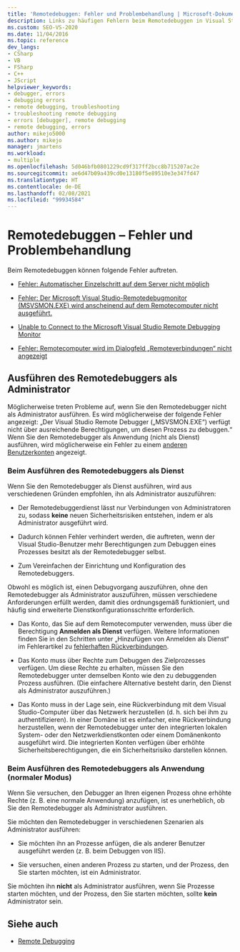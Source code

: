 ```yaml
---
title: 'Remotedebuggen: Fehler und Problembehandlung | Microsoft-Dokumentation'
description: Links zu häufigen Fehlern beim Remotedebuggen in Visual Studio. Hier erfahren Sie, wie Sie den Remotedebugger als Administrator ausführen.
ms.custom: SEO-VS-2020
ms.date: 11/04/2016
ms.topic: reference
dev_langs:
- CSharp
- VB
- FSharp
- C++
- JScript
helpviewer_keywords:
- debugger, errors
- debugging errors
- remote debugging, troubleshooting
- troubleshooting remote debugging
- errors [debugger], remote debugging
- remote debugging, errors
author: mikejo5000
ms.author: mikejo
manager: jmartens
ms.workload:
- multiple
ms.openlocfilehash: 5d046bfb0801229cd9f317ff2bcc8b715207ac2e
ms.sourcegitcommit: ae6d47b09a439cd0e13180f5e89510e3e347fd47
ms.translationtype: HT
ms.contentlocale: de-DE
ms.lasthandoff: 02/08/2021
ms.locfileid: "99934584"
---
```

# <a name="remote-debugging-errors-and-troubleshooting"></a>Remotedebuggen – Fehler und Problembehandlung

Beim Remotedebuggen können folgende Fehler auftreten.

- [Fehler: Automatischer Einzelschritt auf dem Server nicht möglich](../debugger/error-unable-to-automatically-step-into-the-server.md)

- [Fehler: Der Microsoft Visual Studio-Remotedebugmonitor (MSVSMON.EXE) wird anscheinend auf dem Remotecomputer nicht ausgeführt.](error-remote-debugging-monitor-msvsmon-exe-does-not-appear-to-be-running.md)

- [Unable to Connect to the Microsoft Visual Studio Remote Debugging Monitor](../debugger/unable-to-connect-to-the-microsoft-visual-studio-remote-debugging-monitor.md)

- [Fehler: Remotecomputer wird im Dialogfeld „Remoteverbindungen“ nicht angezeigt](../debugger/error-remote-machine-does-not-appear-in-a-remote-connections-dialog.md)

## <a name="run-the-remote-debugger-as-an-administrator"></a>Ausführen des Remotedebuggers als Administrator

Möglicherweise treten Probleme auf, wenn Sie den Remotedebugger nicht als Administrator ausführen. Es wird möglicherweise der folgende Fehler angezeigt: „Der Visual Studio Remote Debugger („MSVSMON.EXE“) verfügt nicht über ausreichende Berechtigungen, um diesen Prozess zu debuggen.“ Wenn Sie den Remotedebugger als Anwendung (nicht als Dienst) ausführen, wird möglicherweise ein Fehler zu einem [anderen Benutzerkonten](error-the-microsoft-visual-studio-remote-debugging-monitor-on-the-remote-computer-is-running-as-a-different-user.md) angezeigt.

### <a name="when-running-the-remote-debugger-as-a-service"></a>Beim Ausführen des Remotedebuggers als Dienst

Wenn Sie den Remotedebugger als Dienst ausführen, wird aus verschiedenen Gründen empfohlen, ihn als Administrator auszuführen:

- Der Remotedebuggerdienst lässt nur Verbindungen von Administratoren zu, sodass **keine** neuen Sicherheitsrisiken entstehen, indem er als Administrator ausgeführt wird.

- Dadurch können Fehler verhindert werden, die auftreten, wenn der Visual Studio-Benutzer mehr Berechtigungen zum Debuggen eines Prozesses besitzt als der Remotedebugger selbst.

- Zum Vereinfachen der Einrichtung und Konfiguration des Remotedebuggers.

Obwohl es möglich ist, einen Debugvorgang auszuführen, ohne den Remotedebugger als Administrator auszuführen, müssen verschiedene Anforderungen erfüllt werden, damit dies ordnungsgemäß funktioniert, und häufig sind erweiterte Dienstkonfigurationsschritte erforderlich.

- Das Konto, das Sie auf dem Remotecomputer verwenden, muss über die Berechtigung **Anmelden als Dienst** verfügen. Weitere Informationen finden Sie in den Schritten unter „Hinzufügen von Anmelden als Dienst“ im Fehlerartikel zu [fehlerhaften Rückverbindungen](error-the-visual-studio-remote-debugger-service-on-the-target-computer-cannot-connect-back-to-this-computer.md).

- Das Konto muss über Rechte zum Debuggen des Zielprozesses verfügen. Um diese Rechte zu erhalten, müssen Sie den Remotedebugger unter demselben Konto wie den zu debuggenden Prozess ausführen. (Die einfachere Alternative besteht darin, den Dienst als Administrator auszuführen.) 

- Das Konto muss in der Lage sein, eine Rückverbindung mit dem Visual Studio-Computer über das Netzwerk herzustellen (d. h. sich bei ihm zu authentifizieren). In einer Domäne ist es einfacher, eine Rückverbindung herzustellen, wenn der Remotedebugger unter den integrierten lokalen System- oder den Netzwerkdienstkonten oder einem Domänenkonto ausgeführt wird. Die integrierten Konten verfügen über erhöhte Sicherheitsberechtigungen, die ein Sicherheitsrisiko darstellen können.

### <a name="when-running-the-remote-debugger-as-an-application-normal-mode"></a>Beim Ausführen des Remotedebuggers als Anwendung (normaler Modus)

Wenn Sie versuchen, den Debugger an Ihren eigenen Prozess ohne erhöhte Rechte (z. B. eine normale Anwendung) anzufügen, ist es unerheblich, ob Sie den Remotedebugger als Administrator ausführen.

Sie möchten den Remotedebugger in verschiedenen Szenarien als Administrator ausführen:

- Sie möchten ihn an Prozesse anfügen, die als anderer Benutzer ausgeführt werden (z. B. beim Debuggen von IIS).

- Sie versuchen, einen anderen Prozess zu starten, und der Prozess, den Sie starten möchten, ist ein Administrator.

Sie möchten ihn **nicht** als Administrator ausführen, wenn Sie Prozesse starten möchten, und der Prozess, den Sie starten möchten, sollte **kein** Administrator sein.

## <a name="see-also"></a>Siehe auch
- [Remote Debugging](../debugger/remote-debugging.md)